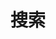 ---
title: "搜索" # in any language you want
layout: "search" # necessary for search
summary: "search"
placeholder: "搜索"
---